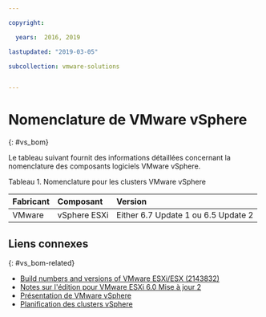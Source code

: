```yaml
---

copyright:

  years:  2016, 2019

lastupdated: "2019-03-05"

subcollection: vmware-solutions


---
```


# Nomenclature de VMware vSphere
{: #vs_bom}

Le tableau suivant fournit des informations détaillées concernant la nomenclature des composants logiciels VMware vSphere.

Tableau 1. Nomenclature pour les clusters VMware vSphere

| Fabricant | Composant                       | Version |
|:-------------|:--------------------------------|:--------|
| VMware       | vSphere ESXi                    | Either 6.7 Update 1 ou 6.5 Update 2 |

## Liens connexes
{: #vs_bom-related}

* [Build numbers and versions of VMware ESXi/ESX (2143832)](https://kb.vmware.com/s/article/2143832)
* [Notes sur l'édition pour VMware ESXi 6.0 Mise à jour 2](https://docs.vmware.com/en/VMware-vSphere/6.0/rn/vsphere-esxi-60u2-release-notes.html)
* [Présentation de VMware vSphere](/docs/services/vmwaresolutions/vsphere?topic=vmware-solutions-vs_vsphereclusteroverview)
* [Planification des clusters vSphere](/docs/services/vmwaresolutions/vsphere?topic=vmware-solutions-vs_planning)
